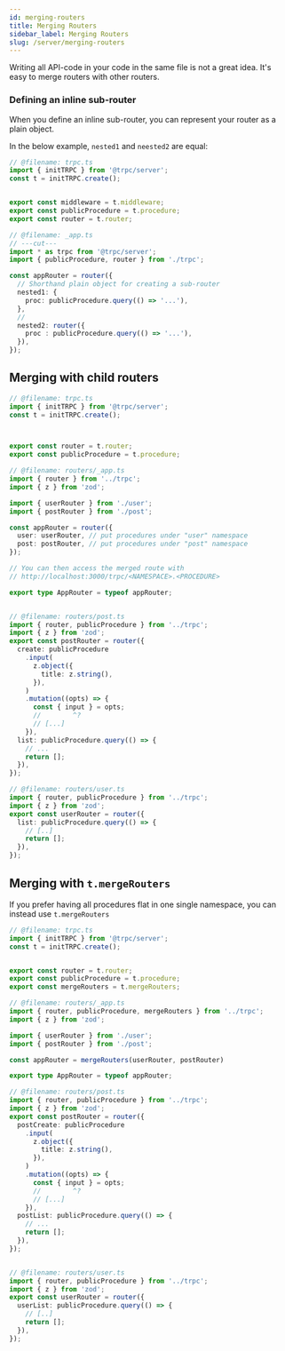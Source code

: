 ```yaml
---
id: merging-routers
title: Merging Routers
sidebar_label: Merging Routers
slug: /server/merging-routers
---
```


Writing all API-code in your code in the same file is not a great idea. It's easy to merge routers with other routers.

### Defining an inline sub-router

When you define an inline sub-router, you can represent your router as a plain object.

In the below example, `nested1` and `neested2` are equal:

```ts twoslash title="server/_app.ts"
// @filename: trpc.ts
import { initTRPC } from '@trpc/server';
const t = initTRPC.create();


export const middleware = t.middleware;
export const publicProcedure = t.procedure;
export const router = t.router;

// @filename: _app.ts
// ---cut---
import * as trpc from '@trpc/server';
import { publicProcedure, router } from './trpc';

const appRouter = router({
  // Shorthand plain object for creating a sub-router
  nested1: {
    proc: publicProcedure.query(() => '...'),
  },
  //
  nested2: router({
    proc : publicProcedure.query(() => '...'),
  }),
});
```

## Merging with child routers

```ts twoslash title='server.ts'
// @filename: trpc.ts
import { initTRPC } from '@trpc/server';
const t = initTRPC.create();



export const router = t.router;
export const publicProcedure = t.procedure;

// @filename: routers/_app.ts
import { router } from '../trpc';
import { z } from 'zod';

import { userRouter } from './user';
import { postRouter } from './post';

const appRouter = router({
  user: userRouter, // put procedures under "user" namespace
  post: postRouter, // put procedures under "post" namespace
});

// You can then access the merged route with
// http://localhost:3000/trpc/<NAMESPACE>.<PROCEDURE>

export type AppRouter = typeof appRouter;


// @filename: routers/post.ts
import { router, publicProcedure } from '../trpc';
import { z } from 'zod';
export const postRouter = router({
  create: publicProcedure
    .input(
      z.object({
        title: z.string(),
      }),
    )
    .mutation((opts) => {
      const { input } = opts;
      //        ^?
      // [...]
    }),
  list: publicProcedure.query(() => {
    // ...
    return [];
  }),
});

// @filename: routers/user.ts
import { router, publicProcedure } from '../trpc';
import { z } from 'zod';
export const userRouter = router({
  list: publicProcedure.query(() => {
    // [..]
    return [];
  }),
});

```

## Merging with `t.mergeRouters`

If you prefer having all procedures flat in one single namespace, you can instead use `t.mergeRouters`

```ts twoslash title='server.ts'
// @filename: trpc.ts
import { initTRPC } from '@trpc/server';
const t = initTRPC.create();


export const router = t.router;
export const publicProcedure = t.procedure;
export const mergeRouters = t.mergeRouters;

// @filename: routers/_app.ts
import { router, publicProcedure, mergeRouters } from '../trpc';
import { z } from 'zod';

import { userRouter } from './user';
import { postRouter } from './post';

const appRouter = mergeRouters(userRouter, postRouter)

export type AppRouter = typeof appRouter;

// @filename: routers/post.ts
import { router, publicProcedure } from '../trpc';
import { z } from 'zod';
export const postRouter = router({
  postCreate: publicProcedure
    .input(
      z.object({
        title: z.string(),
      }),
    )
    .mutation((opts) => {
      const { input } = opts;
      //        ^?
      // [...]
    }),
  postList: publicProcedure.query(() => {
    // ...
    return [];
  }),
});


// @filename: routers/user.ts
import { router, publicProcedure } from '../trpc';
import { z } from 'zod';
export const userRouter = router({
  userList: publicProcedure.query(() => {
    // [..]
    return [];
  }),
});

```
